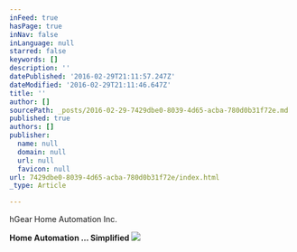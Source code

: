 ```yaml
---
inFeed: true
hasPage: true
inNav: false
inLanguage: null
starred: false
keywords: []
description: ''
datePublished: '2016-02-29T21:11:57.247Z'
dateModified: '2016-02-29T21:11:46.647Z'
title: ''
author: []
sourcePath: _posts/2016-02-29-7429dbe0-8039-4d65-acba-780d0b31f72e.md
published: true
authors: []
publisher:
  name: null
  domain: null
  url: null
  favicon: null
url: 7429dbe0-8039-4d65-acba-780d0b31f72e/index.html
_type: Article

---
```

hGear Home Automation Inc.

**Home Automation ... Simplified**
![](https://the-grid-user-content.s3-us-west-2.amazonaws.com/9c4a38e5-b72d-41b3-8d93-c8b531a239c9.jpg)